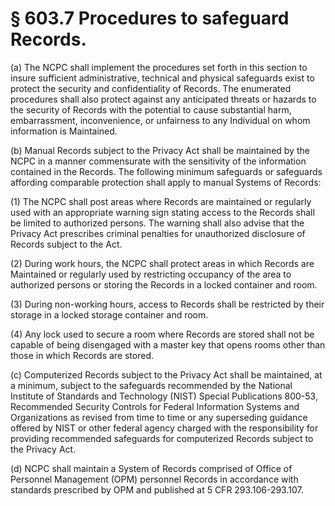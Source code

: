 # § 603.7   Procedures to safeguard Records.

(a) The NCPC shall implement the procedures set forth in this section to insure sufficient administrative, technical and physical safeguards exist to protect the security and confidentiality of Records. The enumerated procedures shall also protect against any anticipated threats or hazards to the security of Records with the potential to cause substantial harm, embarrassment, inconvenience, or unfairness to any Individual on whom information is Maintained.


(b) Manual Records subject to the Privacy Act shall be maintained by the NCPC in a manner commensurate with the sensitivity of the information contained in the Records. The following minimum safeguards or safeguards affording comparable protection shall apply to manual Systems of Records:


(1) The NCPC shall post areas where Records are maintained or regularly used with an appropriate warning sign stating access to the Records shall be limited to authorized persons. The warning shall also advise that the Privacy Act prescribes criminal penalties for unauthorized disclosure of Records subject to the Act.


(2) During work hours, the NCPC shall protect areas in which Records are Maintained or regularly used by restricting occupancy of the area to authorized persons or storing the Records in a locked container and room.


(3) During non-working hours, access to Records shall be restricted by their storage in a locked storage container and room.


(4) Any lock used to secure a room where Records are stored shall not be capable of being disengaged with a master key that opens rooms other than those in which Records are stored.


(c) Computerized Records subject to the Privacy Act shall be maintained, at a minimum, subject to the safeguards recommended by the National Institute of Standards and Technology (NIST) Special Publications 800-53, Recommended Security Controls for Federal Information Systems and Organizations as revised from time to time or any superseding guidance offered by NIST or other federal agency charged with the responsibility for providing recommended safeguards for computerized Records subject to the Privacy Act.


(d) NCPC shall maintain a System of Records comprised of Office of Personnel Management (OPM) personnel Records in accordance with standards prescribed by OPM and published at 5 CFR 293.106-293.107.




